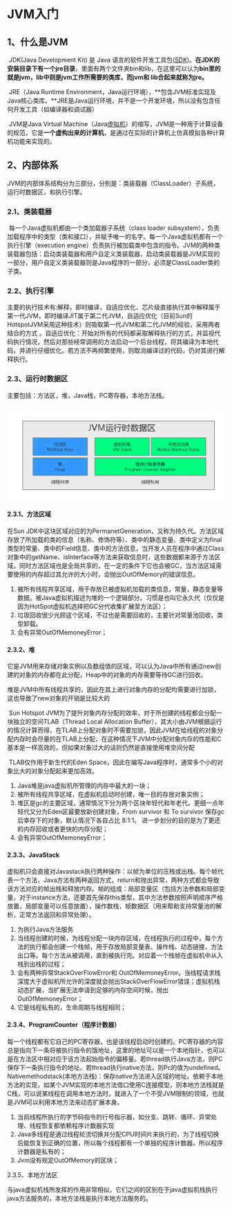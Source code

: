# JVM入门

## 1、什么是JVM

​	JDK(Java Development Kit) 是 Java 语言的软件开发工具包([SDK](http://baike.baidu.com/view/429424.htm))。**在JDK的安装目录下有一个jre目录**，里面有两个文件夹bin和lib，在这里可以认为**bin里的就是jvm，lib中则是jvm工作所需要的类库，而jvm和 lib合起来就称为jre。**

​	JRE（Java Runtime Environment，Java运行环境），**包含JVM标准实现及Java核心类库。**JRE是Java运行环境，并不是一个开发环境，所以没有包含任何开发工具（如编译器和调试器）

​	JVM是Java Virtual Machine（Java[虚拟机](http://baike.baidu.com/view/1132.htm)）的缩写，JVM是一种用于计算设备的规范，它是**一个虚构出来的计算机**，是通过在实际的计算机上仿真模拟各种计算机功能来实现的。

## 2、内部体系

JVM的内部体系结构分为三部分，分别是：类装载器（ClassLoader）子系统，运行时数据区，和执行引擎。

### 2.1、类装载器

​		每一个Java虚拟机都由一个类加载器子系统（class loader subsystem），负责加载程序中的类型（类和接口），并赋予唯一的名字。每一个Java虚拟机都有一个执行引擎（execution engine）负责执行被加载类中包含的指令。JVM的两种类装载器包括：启动类装载器和用户自定义类装载器，启动类装载器是JVM实现的一部分，用户自定义类装载器则是Java程序的一部分，必须是ClassLoader类的子类。

### 2.2、执行引擎

​			主要的执行技术有:解释，即时编译，自适应优化、芯片级直接执行其中解释属于第一代JVM，即时编译JIT属于第二代JVM，自适应优化（目前Sun的HotspotJVM采用这种技术）则吸取第一代JVM和第二代JVM的经验，采用两者结合的方式 。自适应优化：开始对所有的代码都采取解释执行的方式，并监视代码执行情况，然后对那些经常调用的方法启动一个后台线程，将其编译为本地代码，并进行仔细优化。若方法不再频繁使用，则取消编译过的代码，仍对其进行解释执行。

### 2.3、运行时数据区

主要包括：方法区，堆，Java栈，PC寄存器，本地方法栈。

![](images/runtime.png)

#### 2.3.1、方法区域

在Sun JDK中这块区域对应的为PermanetGeneration，又称为持久代。方法区域存放了所加载的类的信息（名称、修饰符等）、类中的静态变量、类中定义为final类型的常量、类中的Field信息、类中的方法信息，当开发人员在程序中通过Class对象中的getName、isInterface等方法来获取信息时，这些数据都来源于方法区域，同时方法区域也是全局共享的，在一定的条件下它也会被GC，当方法区域需要使用的内存超过其允许的大小时，会抛出OutOfMemory的错误信息。

1. 被所有线程共享区域，用于存放已被虚拟机加载的类信息，常量，静态变量等数据。被Java虚拟机描述为堆的一个逻辑部分。习惯是也叫它永久代（仅仅是因为HotSpot虚拟机选择把GC分代收集扩展至方法区）；
2. 垃圾回收很少光顾这个区域，不过也是需要回收的，主要针对常量池回收，类型卸载。
3. 会有异常OutOfMemoneyError；

#### 2.3.2、堆

​		它是JVM用来存储对象实例以及数组值的区域，可以认为Java中所有通过new创建的对象的内存都在此分配，Heap中的对象的内存需要等待GC进行回收。

​    堆是JVM中所有线程共享的，因此在其上进行对象内存的分配均需要进行加锁，这也导致了new对象的开销是比较大的

​    Sun Hotspot JVM为了提升对象内存分配的效率，对于所创建的线程都会分配一块独立的空间TLAB（Thread Local Allocation Buffer），其大小由JVM根据运行的情况计算而得，在TLAB上分配对象时不需要加锁，因此JVM在给线程的对象分配内存时会尽量的在TLAB上分配，在这种情况下JVM中分配对象内存的性能和C基本是一样高效的，但如果对象过大的话则仍然是直接使用堆空间分配

​    TLAB仅作用于新生代的Eden Space，因此在编写Java程序时，通常多个小的对象比大的对象分配起来更加高效。

1. Java堆是java虚拟机所管理的内存中最大的一块；
2. 被所有线程共享区域，在虚拟机启动时创建，唯一目的存放对象实例；
3. 堆区是gc的主要区域，通常情况下分为两个区块年轻代和年老代。更细一点年轻代又分为Eden区最要放新创建对象，From survivor 和 To survivor 保存gc后幸存下的对象，默认情况下各自占比 8:1:1。 进一步划分的目的是为了更还的内存回收或者更快的内存分配；
4. 会有异常OutOfMemoneyError；

#### 2.3.3、JavaStack

​			虚拟机只会直接对Javastack执行两种操作：以帧为单位的压栈或出栈。每个帧代表一个方法，Java方法有两种返回方式，return和抛出异常，两种方式都会导致该方法对应的帧出栈和释放内存。帧的组成：局部变量区（包括方法参数和局部变量，对于instance方法，还要首先保存this类型，其中方法参数按照声明顺序严格放置，局部变量可以任意放置），操作数栈，帧数据区（用来帮助支持常量池的解析，正常方法返回和异常处理）。

1. 为执行Java方法服务
2. 当线程创建的时候，为线程分配一块内存区域，在线程执行的过程中，每个方法的执行都会创建一个栈帧，用于存放局部变量表、操作栈、动态链接，方法出口等。每个方法从被调用，直到被执行完。对应着一个栈帧在虚拟机中从入栈到出栈的过程；
3. 会有两种异常StackOverFlowError和 OutOfMemoneyError。当线程请求栈深度大于虚拟机所允许的深度就会抛出StackOverFlowError错误；虚拟机栈动态扩展，当扩展无法申请到足够的内存空间时候，抛出OutOfMemoneyError；
4. 它是线程私有的，生命周期与线程相同；

#### 2.3.4、ProgramCounter（程序计数器）

​	每一个线程都有它自己的PC寄存器，也是该线程启动时创建的。PC寄存器的内容总是指向下一条将被执行指令的饿地址，这里的地址可以是一个本地指针，也可以是在方法区中相对应于该方法起始指令的偏移量。若thread执行Java方法，则PC保存下一条执行指令的地址。若thread执行native方法，则Pc的值为undefined。Nativemethodstack(本地方法栈)：保存native方法进入区域的地址。依赖于本地方法的实现，如某个JVM实现的本地方法借口使用C连接模型，则本地方法栈就是C栈，可以说某线程在调用本地方法时，就进入了一个不受JVM限制的领域，也就是JVM可以利用本地方法来动态扩展本身。

1. 当前线程所执行的字节码指令的行号指示器，如分支、跳转、循环、异常处理、线程恢复都依赖程序计数器实现
2. Java多线程是通过线程轮流切换并分配CPU时间片来执行的，为了线程切换后能恢复到正确的位置，所以每个线程都有一个单独的程序计数器，所以程序计数器是私有的；
3. Jvm没有规定OutOfMemory的区块；

2.3.5、本地方法区

​	与java虚拟机栈所发挥的作用非常相似，它们之间的区别在于java虚拟机栈执行java方法服务的，本地方法栈是执行本地方法服务的。